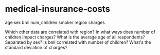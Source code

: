 # medical-insurance-costs

age
sex
bmi
num_children
smoker
region
charges

Which other data are correlated with region? 
In what ways does number of children impact charges?
What is the average age of all respondents? Separated by sex?
Is bmi correlated with number of children?
What's the standard deviation of charges?